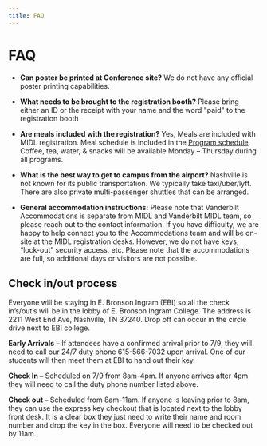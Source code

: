 ```yaml
---
title: FAQ
---
```


# FAQ

* **Can poster be printed at Conference site?**
We do not have any official poster printing capabilities.

* **What needs to be brought to the registration booth?**
Please bring either an ID or the receipt with your name and the word "paid" to the registration booth

* **Are meals included with the registration?**
Yes, Meals are included with MIDL registration. Meal schedule is included in the [Program schedule](/dates.html). Coffee, tea, water, & snacks will be available Monday – Thursday during all programs.

* **What is the best way to get to campus from the airport?**
Nashville is not known for its public transportation.  We typically take taxi/uber/lyft. There are also private multi-passenger shuttles that can be arranged.

* **General accommodation instructions:**
Please note that Vanderbilt Accommodations is separate from MIDL and Vanderbilt MIDL team, so please reach out to the contact information. If you have difficulty, we are happy to help connect you to the Accommodations team and will be on-site at the MIDL registration desks. However, we do not have keys, “lock-out” security access, etc. Please note that the accommodations are full, so additional days or visitors are not possible. 

 
## Check in/out process

Everyone will be staying in E. Bronson Ingram (EBI) so all the check in’s/out’s will be in the lobby of E. Bronson Ingram College. The address is 2211 West End Ave, Nashville, TN 37240. Drop off can occur in the circle drive next to EBI college.

**Early Arrivals** – If attendees have a confirmed arrival prior to 7/9, they will need to call our 24/7 duty phone 615-566-7032 upon arrival. One of our students will then meet them at EBI to hand out their key.

**Check In –** Scheduled on 7/9 from 8am-4pm. If anyone arrives after 4pm they will need to call the duty phone number listed above.

**Check out –** Scheduled from 8am-11am. If anyone is leaving prior to 8am, they can use the express key checkout that is located next to the lobby front desk. It is a clear box they just need to write their name and room number and drop the key in the box. Everyone will need to be checked out by 11am.
